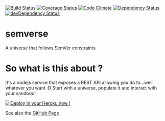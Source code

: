 [![Build Status](https://travis-ci.org/StephaneTrebel/semverse.svg?branch=master)](https://travis-ci.org/StephaneTrebel/semverse)
[![Coverage Status](https://coveralls.io/repos/github/StephaneTrebel/semverse/badge.svg?branch=master)](https://coveralls.io/github/StephaneTrebel/semverse?branch=master)
[![Code Climate](https://codeclimate.com/github/StephaneTrebel/semverse/badges/gpa.svg)](https://codeclimate.com/github/StephaneTrebel/semverse)
[![Dependency Status](https://david-dm.org/StephaneTrebel/semverse.svg)](https://david-dm.org/StephaneTrebel/semverse)
[![devDependency Status](https://david-dm.org/StephaneTrebel/semverse/dev-status.svg)](https://david-dm.org/StephaneTrebel/semverse#info=devDependencies)

# semverse
A universe that follows SemVer constraints
# So what is this about ?
It's a nodejs service that exposes a REST API allowing you do to...well whatever you want :D
Start with a universe, populate it and interact with your sandbox !

[![Deploy in your Heroku now !](https://www.herokucdn.com/deploy/button.svg)](https://heroku.com/deploy)

See also the [GitHub Page](http://stephanetrebel.github.io/semverse)
